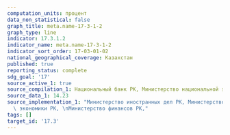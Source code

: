 ```yaml
---
computation_units: процент
data_non_statistical: false
graph_title: meta.name-17-3-1-2
graph_type: line
indicator: 17.3.1.2
indicator_name: meta.name-17-3-1-2
indicator_sort_order: 17-03-01-02
national_geographical_coverage: Казахстан
published: true
reporting_status: complete
sdg_goal: '17'
source_active_1: true
source_compilation_1: Национальный банк РК, Министерство национальной экономики РК
source_data_1: 14.23
source_implementation_1: "Министерство иностранных дел РК, Министерство национальной\
  \ экономики РК, \nМинистерство финансов РК,"
tags: []
target_id: '17.3'
---
```

